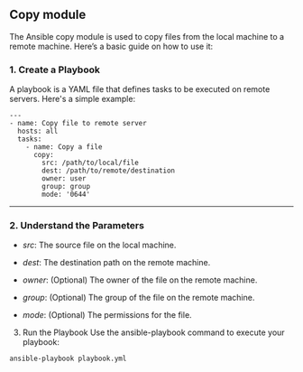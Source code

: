 ## Copy module
The Ansible copy module is used to copy files from the local machine to a remote machine. Here’s a basic guide on how to use it:

### 1. Create a Playbook
A playbook is a YAML file that defines tasks to be executed on remote servers. Here's a simple example:

```
---
- name: Copy file to remote server
  hosts: all
  tasks:
    - name: Copy a file
      copy:
        src: /path/to/local/file
        dest: /path/to/remote/destination
        owner: user
        group: group
        mode: '0644'
```

---

### 2. Understand the Parameters

- *src*: The source file on the local machine.

- *dest*: The destination path on the remote machine.

- *owner*: (Optional) The owner of the file on the remote machine.

- *group*: (Optional) The group of the file on the remote machine.

- *mode*: (Optional) The permissions for the file.

3. Run the Playbook
Use the ansible-playbook command to execute your playbook:

```
ansible-playbook playbook.yml
```

